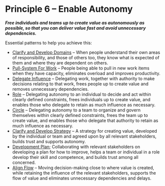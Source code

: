 [:menu-title]: # "Enable Autonomy"

# Principle 6 – Enable Autonomy


**_Free individuals and teams up to create value as autonomously as possible, so that you can deliver value fast and avoid unnecessary dependencies._**

Essential patterns to help you achieve this:

-   [Clarify and Develop Domains](section:clarify-and-develop-domains) – When people understand their own areas of responsibility, and those of others too, they know what is expected of them and where they are dependent on others.
-   [Pull-System For Work](section:pull-system-for-work) – People being able to pull in new work items when they have capacity, eliminates overload and improves productivity.
-   [Delegate Influence](section:delegate-influence) – Delegating work, together with authority to make decisions relating to that work, frees people up to create value and removes unnecessary dependencies. 
-   [Role](section:role) – Delegating autonomy to an individual to decide and act within clearly defined constraints, frees individuals up to create value, and enables those who delegate to retain as much influence as necessary. 
-   [Circle](section:circle) – Delegating autonomy to a team to organize and govern themselves within clearly defined constraints, frees the team up to create value, and enables those who delegate that authority to retain as much influence as necessary.
-   [Clarify and Develop Strategy](section:clarify-and-develop-strategy) – A strategy for creating value, developed by the individual or team and agreed upon by all relevant stakeholders, builds trust and supports autonomy.
-   [Development Plan](section:development-plan); Collaborating with relevant stakeholders on developing a plan for how to improve, helps a team or individual in a role develop their skill and competence, and builds trust among all concerned.
-   [Align Flow](section:align-flow) – Moving decision-making close to where value is created, while retaining the influence of the relevant stakeholders, supports the flow of value and eliminates unnecessary dependencies and delays.

